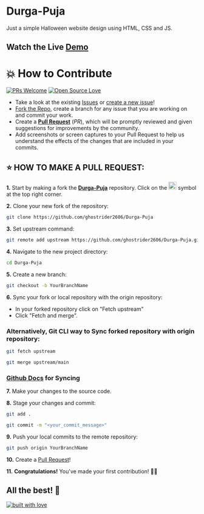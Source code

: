 # Durga-Puja
Just a simple Halloween website design using HTML, CSS and JS.

## Watch the Live [Demo](https://ghostrider2606.github.io/Durga-Puja/)


# 💥 How to Contribute

[![PRs Welcome](https://img.shields.io/badge/PRs-welcome-brightgreen.svg?style=flat-square)](https://github.com/ghostrider2606/Durga-Puja/pulls)
[![Open Source Love](https://badges.frapsoft.com/os/v1/open-source.png?v=103)](https://github.com/ellerbrock/open-source-badges/)

- Take a look at the existing [Issues](https://github.com/ghostrider2606/Durga-Puja-With-HTML-CSS-JS/issues) or [create a new issue](https://github.com/ghostrider2606/Durga-Puja/issues/new/choose)!
- [Fork the Repo](https://github.com/ghostrider2606/Durga-Puja/fork), create a branch for any issue that you are working on and commit your work.
- Create a **[Pull Request](https://github.com/ghostrider2606/Durga-Puja/compare)** (_PR_), which will be promptly reviewed and given suggestions for improvements by the community.
- Add screenshots or screen captures to your Pull Request to help us understand the effects of the changes that are included in your commits.

## ⭐ HOW TO MAKE A PULL REQUEST:

**1.** Start by making a fork the [**Durga-Puja**](https://github.com/ghostrider2606/Durga-Puja) repository. Click on the <a href="https://github.com/ghostrider2606/Durga-Puja/fork"><img src="https://i.imgur.com/G4z1kEe.png" height="21" width="21"></a> symbol at the top right corner.

**2.** Clone your new fork of the repository:

```bash
git clone https://github.com/ghostrider2606/Durga-Puja
```

**3.** Set upstream command:

```bash
git remote add upstream https://github.com/ghostrider2606/Durga-Puja.git
```

**4.** Navigate to the new project directory:

```bash
cd Durga-Puja
```

**5.** Create a new branch:

```bash
git checkout -b YourBranchName
```

**6.** Sync your fork or local repository with the origin repository:

- In your forked repository click on "Fetch upstream"
- Click "Fetch and merge".

### Alternatively, Git CLI way to Sync forked repository with origin repository:

```bash
git fetch upstream
```

```bash
git merge upstream/main
```

### [Github Docs](https://docs.github.com/en/github/collaborating-with-pull-requests/addressing-merge-conflicts/resolving-a-merge-conflict-on-github) for Syncing

**7.** Make your changes to the source code.

**8.** Stage your changes and commit:

```bash
git add .
```

```bash
git commit -m "<your_commit_message>"
```

**9.** Push your local commits to the remote repository:

```bash
git push origin YourBranchName
```

**10.** Create a [Pull Request](https://help.github.com/en/github/collaborating-with-issues-and-pull-requests/creating-a-pull-request)!

**11.** **Congratulations!** You've made your first contribution! 🙌🏼



## All the best! 🥇

<p align="center">

[![built with love](https://forthebadge.com/images/badges/built-with-love.svg)](https://github.com/ghostrider2606/Durga-Puja)

</p>
